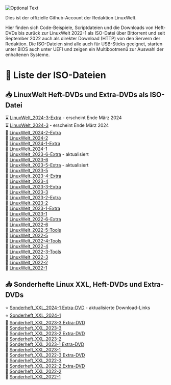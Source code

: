 ![Optional Text](../main/docs/images/LinuxWelt.svg)

Dies ist der offizielle Github-Account der Redaktion LinuxWelt.

Hier finden sich Code-Beispiele, Scriptdateien und die Downloads von Heft-DVDs bis zurück zur LinuxWelt 2022-1 als ISO-Datei über Bittorrent und seit September 2022 auch als direkter Download (HTTP) von den Servern der Redaktion. Die ISO-Dateien sind alle auch für USB-Sticks geeignet, starten unter BIOS auch unter UEFI und zeigen ein Multibootmenü zur Auswahl der enhaltenen Systeme.

# 💽 Liste der ISO-Dateien 

## 📥 LinuxWelt Heft-DVDs und Extra-DVDs als ISO-Datei
  ⌛ [LinuxWelt_2024-3-Extra](https://github.com/LinuxWelt/LinuxWelt/tree/main/torrents/LinuxWelt_2024-3-Extra) - erscheint Ende März 2024  
  ⌛ [LinuxWelt_2024-3](https://github.com/LinuxWelt/LinuxWelt/tree/main/torrents/LinuxWelt_2024-3) - erscheint Ende März 2024   
  💽 [LinuxWelt_2024-2-Extra](https://github.com/LinuxWelt/LinuxWelt/tree/main/torrents/LinuxWelt_2024-2-Extra)   
  💽 [LinuxWelt_2024-2](https://github.com/LinuxWelt/LinuxWelt/tree/main/torrents/LinuxWelt_2024-2)  
  💽 [LinuxWelt_2024-1-Extra](https://github.com/LinuxWelt/LinuxWelt/tree/main/torrents/LinuxWelt_2024-1-Extra)  
  💽 [LinuxWelt_2024-1](https://github.com/LinuxWelt/LinuxWelt/tree/main/torrents/LinuxWelt_2024-1)  
  🌟 [LinuxWelt_2023-6-Extra](https://github.com/LinuxWelt/LinuxWelt/tree/main/torrents/LinuxWelt_2023-6-Extra) - aktualisiert  
  💽 [LinuxWelt_2023-6](https://github.com/LinuxWelt/LinuxWelt/tree/main/torrents/LinuxWelt_2023-6)  
  🌟 [LinuxWelt_2023-5-Extra](https://github.com/LinuxWelt/LinuxWelt/tree/main/torrents/LinuxWelt_2023-5-Extra) - aktualisiert        
  💽 [LinuxWelt_2023-5](https://github.com/LinuxWelt/LinuxWelt/tree/main/torrents/LinuxWelt_2023-5)  
  💽 [LinuxWelt_2023-4-Extra](https://github.com/LinuxWelt/LinuxWelt/tree/main/torrents/LinuxWelt_2023-4-Extra)  
  💽 [LinuxWelt_2023-4](https://github.com/LinuxWelt/LinuxWelt/tree/main/torrents/LinuxWelt_2023-4)  
  💽 [LinuxWelt_2023-3-Extra](https://github.com/LinuxWelt/LinuxWelt/tree/main/torrents/LinuxWelt_2023-3-Extras)  
  💽 [LinuxWelt_2023-3](https://github.com/LinuxWelt/LinuxWelt/tree/main/torrents/LinuxWelt_2023-3)  
  💽 [LinuxWelt_2023-2-Extra](https://github.com/LinuxWelt/LinuxWelt/tree/main/torrents/LinuxWelt_2023-2-Extras)  
  💽 [LinuxWelt_2023-2](https://github.com/LinuxWelt/LinuxWelt/tree/main/torrents/LinuxWelt_2023-2)  
  💽 [LinuxWelt_2023-1-Extra](https://github.com/LinuxWelt/LinuxWelt/tree/main/torrents/LinuxWelt_2023-1-Extras)  
  💽 [LinuxWelt_2023-1](https://github.com/LinuxWelt/LinuxWelt/tree/main/torrents/LinuxWelt_2023-1)  
  💽 [LinuxWelt_2022-6-Extra](https://github.com/LinuxWelt/LinuxWelt/tree/main/torrents/LinuxWelt_2022-6-Extras)  
  💽 [LinuxWelt_2022-6](https://github.com/LinuxWelt/LinuxWelt/tree/main/torrents/LinuxWelt_2022-6)  
  💽 [LinuxWelt_2022-5-Tools](https://github.com/LinuxWelt/LinuxWelt/tree/main/torrents/LinuxWelt_2022-5-Tools)  
  💽 [LinuxWelt_2022-5](https://github.com/LinuxWelt/LinuxWelt/tree/main/torrents/LinuxWelt_2022-5)  
  💽 [LinuxWelt_2022-4-Tools](https://github.com/LinuxWelt/LinuxWelt/tree/main/torrents/LinuxWelt_2022-4-Tools)  
  💽 [LinuxWelt_2022-4](https://github.com/LinuxWelt/LinuxWelt/tree/main/torrents/LinuxWelt_2022-4)  
  💽 [LinuxWelt_2022-3-Tools](https://github.com/LinuxWelt/LinuxWelt/tree/main/torrents/LinuxWelt_2022-3-Tools)  
  💽 [LinuxWelt_2022-3](https://github.com/LinuxWelt/LinuxWelt/tree/main/torrents/LinuxWelt_2022-3)  
  💽 [LinuxWelt_2022-2](https://github.com/LinuxWelt/LinuxWelt/tree/main/torrents/LinuxWelt_2022-2)  
  💽 [LinuxWelt_2022-1](https://github.com/LinuxWelt/LinuxWelt/tree/main/torrents/LinuxWelt_2022-1)  

## 📥 Sonderhefte Linux XXL, Heft-DVDs und Extra-DVDs

  ⭐ [Sonderheft_XXL_2024-1 Extra-DVD](https://github.com/LinuxWelt/LinuxWelt/tree/main/torrents/LinuxWelt_XXL_2024-1-Extra) - aktualisierte Download-Links  
  ⭐ [Sonderheft_XXL_2024-1](https://github.com/LinuxWelt/LinuxWelt/tree/main/torrents/LinuxWelt_XXL_2024-1)  
  💽 [Sonderheft_XXL_2023-3 Extra-DVD](https://github.com/LinuxWelt/LinuxWelt/tree/main/torrents/LinuxWelt_XXL_2023-3-Extra)  
  💽 [Sonderheft_XXL_2023-3](https://github.com/LinuxWelt/LinuxWelt/tree/main/torrents/LinuxWelt_XXL_2023-3)  
  💽 [Sonderheft_XXL_2023-2 Extra-DVD](https://github.com/LinuxWelt/LinuxWelt/tree/main/torrents/LinuxWelt_XXL_2023-2-Extra)  
  💽 [Sonderheft_XXL_2023-2](https://github.com/LinuxWelt/LinuxWelt/tree/main/torrents/LinuxWelt_XXL_2023-2)  
  💽 [Sonderheft_XXL_2023-1 Extra-DVD](https://github.com/LinuxWelt/LinuxWelt/tree/main/torrents/LinuxWelt_XXL_2023-1-Extra)  
  💽 [Sonderheft_XXL_2023-1](https://github.com/LinuxWelt/LinuxWelt/tree/main/torrents/LinuxWelt_XXL_2023-1)  
  💽 [Sonderheft_XXL_2022-3 Extra-DVD](https://github.com/LinuxWelt/LinuxWelt/tree/main/torrents/LinuxWelt_XXL_2022-3-Extra)  
  💽 [Sonderheft_XXL_2022-3](https://github.com/LinuxWelt/LinuxWelt/tree/main/torrents/LinuxWelt_XXL_2022-3)  
  💽 [Sonderheft_XXL_2022-2 Extra-DVD](https://github.com/LinuxWelt/LinuxWelt/tree/main/torrents/LinuxWelt_XXL_2022-2-Extra)  
  💽 [Sonderheft_XXL_2022-2](https://github.com/LinuxWelt/LinuxWelt/tree/main/torrents/LinuxWelt_XXL_2022-2)  
  💽 [Sonderheft_XXL_2022-1](https://github.com/LinuxWelt/LinuxWelt/tree/main/torrents/LinuxWelt_XXL_2022-1)  




